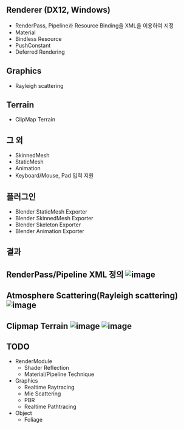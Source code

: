 ## Renderer (DX12, Windows)
- RenderPass, Pipeline과 Resource Binding을 XML을 이용하여 지정
- Material
- Bindless Resource
- PushConstant
- Deferred Rendering

## Graphics
- Rayleigh scattering

## Terrain
- ClipMap Terrain

## 그 외
- SkinnedMesh
- StaticMesh
- Animation
- Keyboard/Mouse, Pad 입력 지원

## 플러그인
- Blender StaticMesh Exporter
- Blender SkinnedMesh Exporter
- Blender Skeleton Exporter
- Blender Animation Exporter

## 결과
**RenderPass/Pipeline XML 정의**
![image](https://github.com/user-attachments/assets/0fc44f75-78bf-463b-afd3-6f5831429358)
-----
**Atmosphere Scattering(Rayleigh scattering)**
![image](https://github.com/user-attachments/assets/d8922061-f769-4985-b10c-71cf0c0ac000)
-----
**Clipmap Terrain**
![image](https://github.com/user-attachments/assets/641e291f-7f51-4f78-bfcf-775b234f5cc3)
![image](https://github.com/user-attachments/assets/e1957ce8-df5a-4c62-9587-c3666e999a1a)
-----

## TODO
- RenderModule
  - Shader Reflection
  - Material/Pipeline Technique
- Graphics
  - Realtime Raytracing
  - Mie Scattering
  - PBR
  - Realtime Pathtracing
- Object
  - Foliage
